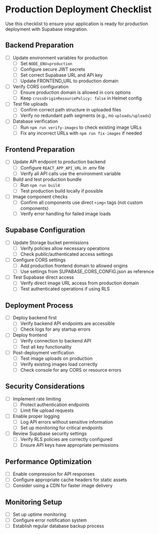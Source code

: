 # Production Deployment Checklist

Use this checklist to ensure your application is ready for production deployment with Supabase integration.

## Backend Preparation

- [ ] Update environment variables for production
  - [ ] Set `NODE_ENV=production`
  - [ ] Configure secure JWT secrets
  - [ ] Set correct Supabase URL and API key
  - [ ] Update FRONTEND_URL to production domain

- [ ] Verify CORS configuration
  - [ ] Ensure production domain is allowed in cors options
  - [ ] Keep `crossOriginResourcePolicy: false` in Helmet config

- [ ] Test file uploads
  - [ ] Confirm correct path structure in uploaded files
  - [ ] Verify no redundant path segments (e.g., no `uploads/uploads`)

- [ ] Database verification
  - [ ] Run `npm run verify-images` to check existing image URLs
  - [ ] Fix any incorrect URLs with `npm run fix-images` if needed

## Frontend Preparation

- [ ] Update API endpoint to production backend
  - [ ] Configure `REACT_APP_API_URL` in .env file
  - [ ] Verify all API calls use the environment variable

- [ ] Build and test production bundle
  - [ ] Run `npm run build`
  - [ ] Test production build locally if possible

- [ ] Image component checks
  - [ ] Confirm all components use direct `<img>` tags (not custom components)
  - [ ] Verify error handling for failed image loads

## Supabase Configuration

- [ ] Update Storage bucket permissions
  - [ ] Verify policies allow necessary operations
  - [ ] Check public/authenticated access settings

- [ ] Configure CORS settings
  - [ ] Add production frontend domain to allowed origins
  - [ ] Use settings from SUPABASE_CORS_CONFIG.json as reference

- [ ] Test Supabase direct access
  - [ ] Verify direct image URL access from production domain
  - [ ] Test authenticated operations if using RLS

## Deployment Process

- [ ] Deploy backend first
  - [ ] Verify backend API endpoints are accessible
  - [ ] Check logs for any startup errors

- [ ] Deploy frontend
  - [ ] Verify connection to backend API
  - [ ] Test all key functionality

- [ ] Post-deployment verification
  - [ ] Test image uploads on production
  - [ ] Verify existing images load correctly
  - [ ] Check console for any CORS or resource errors

## Security Considerations

- [ ] Implement rate limiting
  - [ ] Protect authentication endpoints
  - [ ] Limit file upload requests

- [ ] Enable proper logging
  - [ ] Log API errors without sensitive information
  - [ ] Set up monitoring for critical endpoints

- [ ] Review Supabase security settings
  - [ ] Verify RLS policies are correctly configured
  - [ ] Ensure API keys have appropriate permissions

## Performance Optimization

- [ ] Enable compression for API responses
- [ ] Configure appropriate cache headers for static assets
- [ ] Consider using a CDN for faster image delivery

## Monitoring Setup

- [ ] Set up uptime monitoring
- [ ] Configure error notification system
- [ ] Establish regular database backup process 